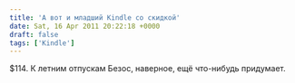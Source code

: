 ```yaml
---
title: 'А вот и младший Kindle со скидкой'
date: Sat, 16 Apr 2011 20:22:18 +0000
draft: false
tags: ['Kindle']
---
```


$114. К летним отпускам Безос, наверное, ещё что-нибудь придумает.